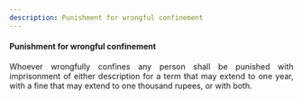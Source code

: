 ```yaml
---
description: Punishment for wrongful confinement
---
```


#### Punishment for wrongful confinement
<div style="text-align: justify">

Whoever wrongfully confines any person shall be punished with imprisonment of either description for a term that may extend to one year, with a fine that may extend to one thousand rupees, or with both.

</div>
